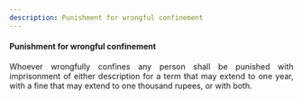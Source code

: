 ```yaml
---
description: Punishment for wrongful confinement
---
```


#### Punishment for wrongful confinement
<div style="text-align: justify">

Whoever wrongfully confines any person shall be punished with imprisonment of either description for a term that may extend to one year, with a fine that may extend to one thousand rupees, or with both.

</div>
